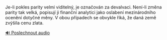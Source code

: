 
Je-li pokles parity velmi viditelný, je označován za devalvaci. Není-li změna parity tak velká, popisují ji finanční analytici jako oslabení mezinárodního ocenění dotyčné měny. V obou případech se obvykle říká, že daná země zvýšila cenu zlata.

[🔊 Poslechnout audio](/data/7-paragraphs/audio/chapter_155/para_009-Je-li-pokles-parity-velmi-viditeln-je-oznaovn.mp3)
